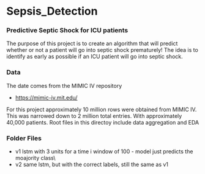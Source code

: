 # Sepsis_Detection
### Predictive Septic Shock for ICU patients

The purpose of this project is to create an algorithm that will predict whether or not a patient will go into septic shock prematurely! The idea is to identify as early as possible if an ICU patient will go into septic shock.

### Data
The date comes from the MIMIC IV repository
* https://mimic-iv.mit.edu/

For this project approximately 10 million rows were obtained from MIMIC IV. This was narrowed down to 2 million total entries. With approximately 40,000 patients. Root files in this directoy include data aggregation and EDA

### Folder Files
* v1 lstm with 3 units for a time i window of 100 - model just predicts the moajority class\
* v2 same lstm, but with the correct labels, still the same as v1
